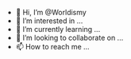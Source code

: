 - 👋 Hi, I’m @Worldismy
- 👀 I’m interested in ...
- 🌱 I’m currently learning ...
- 💞️ I’m looking to collaborate on ...
- 📫 How to reach me ...

<!---
Worldismy/Worldismy is a ✨ special ✨ repository because its `README.md` (this file) appears on your GitHub profile.
You can click the Preview link to take a look at your changes.
--->
